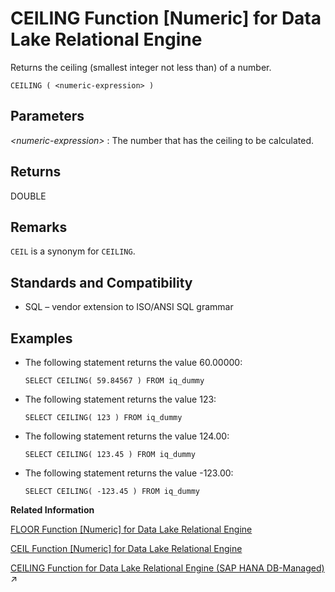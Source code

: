 <!-- loioa53acd1c84f21015822dd5e02d6dc9cc -->

# CEILING Function \[Numeric\] for Data Lake Relational Engine

Returns the ceiling \(smallest integer not less than\) of a number.



```
CEILING ( <numeric-expression> )
```



<a name="loioa53acd1c84f21015822dd5e02d6dc9cc__CEILING_parm1"/>

## Parameters

 *<numeric-expression\>*
 :   The number that has the ceiling to be calculated.

 

<a name="loioa53acd1c84f21015822dd5e02d6dc9cc__CEILING_returns1"/>

## Returns

DOUBLE



<a name="loioa53acd1c84f21015822dd5e02d6dc9cc__CEILING_remarks1"/>

## Remarks

`CEIL` is a synonym for `CEILING`.



<a name="loioa53acd1c84f21015822dd5e02d6dc9cc__CEILING_standards1"/>

## Standards and Compatibility

-   SQL – vendor extension to ISO/ANSI SQL grammar



<a name="loioa53acd1c84f21015822dd5e02d6dc9cc__CEILING_examples1"/>

## Examples

-   The following statement returns the value 60.00000:

    ```
    SELECT CEILING( 59.84567 ) FROM iq_dummy
    ```

-   The following statement returns the value 123:

    ```
    SELECT CEILING( 123 ) FROM iq_dummy
    ```

-   The following statement returns the value 124.00:

    ```
    SELECT CEILING( 123.45 ) FROM iq_dummy
    ```

-   The following statement returns the value -123.00:

    ```
    SELECT CEILING( -123.45 ) FROM iq_dummy
    ```


**Related Information**  


[FLOOR Function \[Numeric\] for Data Lake Relational Engine](floor-function-numeric-for-data-lake-relational-engine-a552c1c.md "Returns the floor of (largest integer not greater than) a number.")

[CEIL Function \[Numeric\] for Data Lake Relational Engine](ceil-function-numeric-for-data-lake-relational-engine-a53a419.md "Returns the smallest integer greater than or equal to the specified expression.")

[CEILING Function for Data Lake Relational Engine (SAP HANA DB-Managed)](https://help.sap.com/viewer/a898e08b84f21015969fa437e89860c8/2023_1_QRC/en-US/2201fadee98e4d80a4952cdf3e105c65.html "Returns the ceiling (smallest integer not less than) of a number.") :arrow_upper_right:

